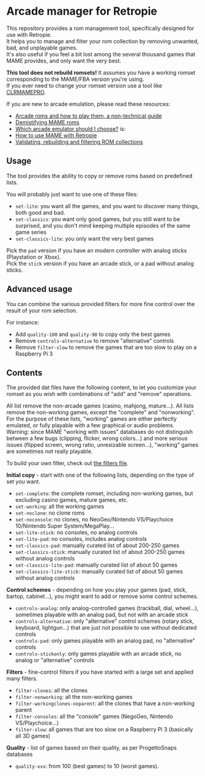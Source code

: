 # Arcade manager for Retropie

This repository provides a rom management tool, specifically designed for use with Retropie.  
It helps you to manage and filter your rom collection by removing unwanted, bad, and unplayable games.  
It's also useful if you feel a bit lost among the several thousand games that MAME provides, and only want the very best.

**This tool does not rebuild romsets!** It assumes you have a working romset corresponding to the MAME/FBA version you're using.  
If you ever need to change your romset version use a tool like [CLRMAMEPRO](https://mamedev.emulab.it/clrmamepro/).

If you are new to arcade emulation, please read these resources:

* [Arcade roms and how to play them, a non-technical guide](https://retropie.org.uk/forum/topic/7247/)
* [Demistifying MAME roms](https://choccyhobnob.com/mame/demystifying-mame-roms/)
* [Which arcade emulator should I choose?](https://www.reddit.com/r/RetroPie/comments/6v86nd/what_rom_set_works_best_with_mame/dlyhccz/) is:
* [How to use MAME with Retropie](https://retropie.org.uk/forum/topic/2859/)
* [Validating, rebuilding and filtering ROM collections](https://github.com/RetroPie/RetroPie-Setup/wiki/Validating,-Rebuilding,-and-Filtering-ROM-Collections)

## Usage

The tool provides the ability to copy or remove roms based on predefined lists.

You will probably just want to use one of these files:

* `set-lite`: you want all the games, and you want to discover many things, both good and bad.
* `set-classics`: you want only good games, but you still want to be surprised, and you don't mind keeping multiple episodes of the same game series
* `set-classics-lite`: you only want the very best games

Pick the `pad` version if you have an modern controller with analog sticks (Playstation or Xbox).  
Pick the `stick` version if you have an arcade stick, or a pad without analog sticks.

## Advanced usage

You can combine the various provided filters for more fine control over the result of your rom selection.

For instance:

* Add `quality-100` and `quality-90` to copy only the best games
* Remove `controls-alternative` to remove "alternative" controls
* Remove `filter-slow` to remove the games that are too slow to play on a Raspberry Pi 3

## Contents

The provided dat files have the following content, to let you customize your romset as you wish with combinations of "add" and "remove" operations.

All list remove the non-arcade games (casino, mahjong, mature...). All lists remove the non-working games, except the "complete" and "nonworking".  
For the purpose of these lists, "working" games are either perfectly emulated, or fully playable with a few graphical or audio problems.  
Warning: since MAME "working with issues" databases do not distinguish between a few bugs (clipping, flicker, wrong colors...) and more serious issues (flipped screen, wrong ratio, unresizable screen...), "working" games are sometimes not really playable.

To build your own filter, check out [the filters file](FILTERS.md).

**Initial copy** - start with one of the following lists, depending on the type of set you want.

* `set-complete`: the complete romset, including non-working games, but excluding casino games, mature games, etc.
* `set-working`: all the working games
* `set-noclone`: no clone roms
* `set-noconsole`: no clones, no NeoGeo/Nintendo VS/Playchoice 10/Nintendo Super System/MegaPlay...
* `set-lite-stick`: no consoles, no analog controls
* `set-lite-pad`: no consoles, includes analog controls
* `set-classics-pad`: manually curated list of about 200-250 games
* `set-classics-stick`: manually curated list of about 200-250 games without analog controls
* `set-classics-lite-pad`: manually curated list of about 50 games
* `set-classics-lite-stick`: manually curated list of about 50 games without analog controls

**Control schemes** - depending on how you play your games (pad, stick, bartop, cabinet...), you might want to add or remove some control schemes.

* `controls-analog`: only analog-controlled games (trackball, dial, wheel...), sometimes playable with an analog pad, but not with an arcade stick
* `controls-alternative`: only "alternative" control schemes (rotary stick, keyboard, lightgun...) that are just not possible to use without dedicated controls
* `controls-pad`: only games playable with an analog pad, no "alternative" controls
* `controls-stickonly`: only games playable with an arcade stick, no analog or "alternative" controls

**Filters** - fine-control filters if you have started with a large set and applied many filters.

* `filter-clones`: all the clones
* `filter-nonworking`: all the non-working games
* `filter-workingclones-noparent`: all the clones that have a non-working parent
* `filter-consoles`: all the "console" games (NegoGeo, Nintendo VS/Playchoice...)
* `filter-slow`: all games that are too slow on a Raspberry Pi 3 (basically all 3D games)

**Quality** - list of games based on their quality, as per ProgettoSnaps databases

* `quality-xxx`: from 100 (best games) to 10 (worst games).
